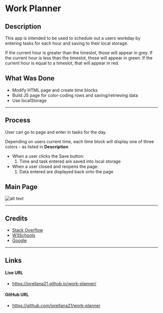 # Work Planner
## Description
This app is intended to be used to schedule out a users workday by entering tasks for each hour and saving to their local storage.

If the current hour is greater than the timeslot, those will appear in grey.
If the current hour is less than the timeslot, those will appear in green.
If the current hour is equal to a timeslot, that will appear in red.

## What Was Done
* Modify HTML page and create time blocks
* Build JS page for color-coding rows and saving/retrieving data
* Use localStorage

---
## Process
User can go to page and enter in tasks for the day.

Depending on users current time, each time block will display one of three colors - as listed in <b>Description</b>
* When a user clicks the Save button:
    1. Time and task entered are saved into local storage
* When a user closed and reopens the page:
    1. Data entered are displayed back onto the page

## Main Page
![alt text](https://raw.githubusercontent.com/iorellana21/work-planner/main/assets/work-planner.png "work-planner")

---
## Credits
* [Stack Overflow](https://stackoverflow.com/)
* [W3Schools](https://www.w3schools.com/)
* [Google](https://www.google.com/)

---
## Links
#### Live URL
* https://iorellana21.github.io/work-planner/
#### GitHub URL
* https://github.com/iorellana21/work-planner
